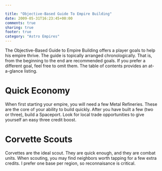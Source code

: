 ```yaml
---

title: "Objective-Based Guide To Empire Building"
date: 2009-05-31T16:23:45+00:00
comments: true
sharing: true
footer: true
category: "Astro Empires"
---
```


The Objective-Based Guide to Empire Building offers a player goals to
help his empire thrive. The guide is topically arranged chronologically.
That is, from the beginning to the end are recommended goals. If you
prefer a different goal, feel free to omit them. The table of contents
provides an at-a-glance listing.



Quick Economy
=============

When first starting your empire, you will need a few Metal Refineries.
These are the core of your ability to build quickly. After you have
built a few (two or three), build a Spaceport. Look for local trade
opportunities to give yourself an easy three credit boost.

Corvette Scouts
===============

Corvettes are the ideal scout. They are quick enough, and they are
combat units. When scouting, you may find neighbors worth tapping for a
few extra credits. I prefer one base per region, so reconnaisance is
critical.





